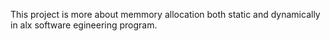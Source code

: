 This project is more about memmory allocation both static and dynamically in alx software egineering program.
